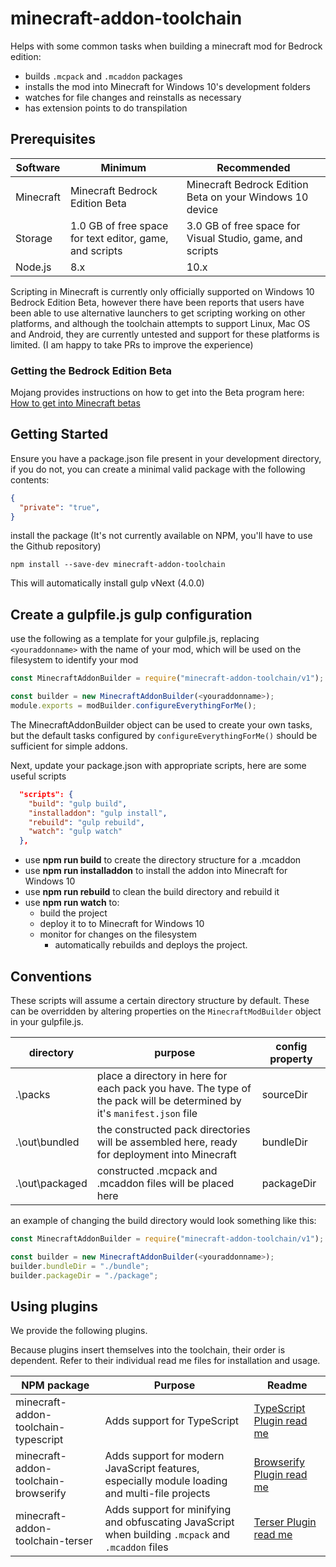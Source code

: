 # minecraft-addon-toolchain

Helps with some common tasks when building a minecraft mod for Bedrock edition:
* builds `.mcpack` and `.mcaddon` packages
* installs the mod into Minecraft for Windows 10's development folders
* watches for file changes and reinstalls as necessary
* has extension points to do transpilation

## Prerequisites
| Software  | Minimum                                                 | Recommended                                               |
| --------- | ------------------------------------------------------- | --------------------------------------------------------- |
| Minecraft | Minecraft Bedrock Edition Beta                          | Minecraft Bedrock Edition Beta on your Windows 10 device  |
| Storage   | 1.0 GB of free space for text editor, game, and scripts | 3.0 GB of free space for Visual Studio, game, and scripts |
| Node.js   | 8.x                                                     | 10.x                                                      |

Scripting in Minecraft is currently only officially supported on Windows 10 Bedrock Edition Beta, however there have been reports that users have been able to use alternative launchers to get scripting working on other platforms, and although the toolchain attempts to support Linux, Mac OS and Android, they are currently untested and support for these platforms is limited. (I am happy to take PRs to improve the experience)

### Getting the Bedrock Edition Beta
Mojang provides instructions on how to get into the Beta program here: [How to get into Minecraft betas](https://minecraft.net/en-us/article/how-get-minecraft-betas)


## Getting Started
Ensure you have a package.json file present in your development directory, if you do not, you can create a minimal valid package with the following contents:
```json
{
  "private": "true",
}
```

install the package (It's not currently available on NPM, you'll have to use the Github repository)
```
npm install --save-dev minecraft-addon-toolchain
```

This will automatically install gulp vNext (4.0.0)

## Create a gulpfile.js gulp configuration

use the following as a template for your gulpfile.js, replacing `<youraddonname>` with the name of your mod, which will be used on the filesystem to identify your mod

```javascript
const MinecraftAddonBuilder = require("minecraft-addon-toolchain/v1");

const builder = new MinecraftAddonBuilder(<youraddonname>);
module.exports = modBuilder.configureEverythingForMe();
```

The MinecraftAddonBuilder object can be used to create your own tasks, but the default tasks configured by `configureEverythingForMe()` should be sufficient for simple addons.

Next, update your package.json with appropriate scripts, here are some useful scripts
```json
  "scripts": {
    "build": "gulp build",
    "installaddon": "gulp install",
    "rebuild": "gulp rebuild",
    "watch": "gulp watch"
  },
```

* use **npm run build** to create the directory structure for a .mcaddon
* use **npm run installaddon** to install the addon into Minecraft for Windows 10
* use **npm run rebuild** to clean the build directory and rebuild it
* use **npm run watch** to:
    * build the project
    * deploy it to to Minecraft for Windows 10
    * monitor for changes on the filesystem
        * automatically rebuilds and deploys the project.

## Conventions

These scripts will assume a certain directory structure by default. These can be overridden by altering properties on the `MinecraftModBuilder` object in your gulpfile.js.

| directory      | purpose                                                                                                                | config property |
| -------------- | ---------------------------------------------------------------------------------------------------------------------- | --------------- |
| .\packs        | place a directory in here for each pack you have. The type of the pack will be determined by it's `manifest.json` file | sourceDir       |
| .\out\bundled  | the constructed pack directories will be assembled here, ready for deployment into Minecraft                           | bundleDir       |
| .\out\packaged | constructed .mcpack and .mcaddon files will be placed here                                                             | packageDir      |

an example of changing the build directory would look something like this:
```javascript
const MinecraftAddonBuilder = require("minecraft-addon-toolchain/v1");

const builder = new MinecraftAddonBuilder(<youraddonname>);
builder.bundleDir = "./bundle";
builder.packageDir = "./package";
```

## Using plugins
We provide the following plugins.

Because plugins insert themselves into the toolchain, their order is dependent. Refer to their individual read me files for installation and usage.

| NPM package                          | Purpose                                                                                            | Readme                                                                                                                                                              |
| ------------------------------------ | -------------------------------------------------------------------------------------------------- | ------------------------------------------------------------------------------------------------------------------------------------------------------------------- |
| minecraft-addon-toolchain-typescript | Adds support for TypeScript                                                                        | [TypeScript Plugin read me](https://github.com/minecraft-addon-tools/minecraft-addon-toolchain/blob/master/packages/minecraft-addon-toolchain-typescript/README.md) |
| minecraft-addon-toolchain-browserify | Adds support for modern JavaScript features, especially module loading and multi-file projects     | [Browserify Plugin read me](https://github.com/minecraft-addon-tools/minecraft-addon-toolchain/blob/master/packages/minecraft-addon-toolchain-browserify/README.md) |
| minecraft-addon-toolchain-terser     | Adds support for minifying and obfuscating JavaScript when building `.mcpack` and `.mcaddon` files | [Terser Plugin read me](https://github.com/minecraft-addon-tools/minecraft-addon-toolchain/blob/master/packages/minecraft-addon-toolchain-terser/README.md)         |
